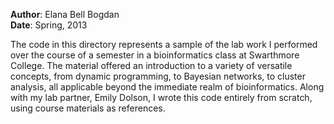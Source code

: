 __Author__: Elana Bell Bogdan  
__Date__: Spring, 2013

The code in this directory represents a sample of the lab work I performed over the course of a semester in a bioinformatics class at Swarthmore College. The material offered an introduction to a variety of versatile concepts, from dynamic programming, to Bayesian networks, to cluster analysis, all applicable beyond the immediate realm of bioinformatics. Along with my lab partner, Emily Dolson, I wrote this code entirely from scratch, using course materials as references.

